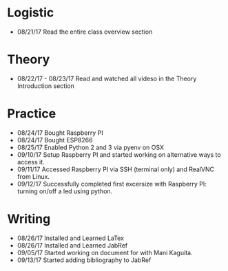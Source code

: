# Logistic

* 08/21/17 Read the entire class overview section 

# Theory

* 08/22/17 - 08/23/17 Read and watched all videso in the Theory Introduction section

# Practice

* 08/24/17 Bought Raspberry PI
* 08/24/17 Bought ESP8266
* 08/25/17 Enabled Python 2 and 3 via pyenv on OSX
* 09/10/17 Setup Raspberry PI and started working on alternative ways to access it.
* 09/11/17 Accessed Raspberry PI via SSH (terminal only) and RealVNC from Linux.
* 09/12/17 Successfully completed first excersize with Raspberry PI: turning on/off a led using python.



# Writing

* 08/26/17 Installed and Learned LaTex
* 08/26/17 Installed and Learned JabRef
* 09/05/17 Started working on document for with Mani Kaguita.
* 09/13/17 Started adding bibliography to JabRef

